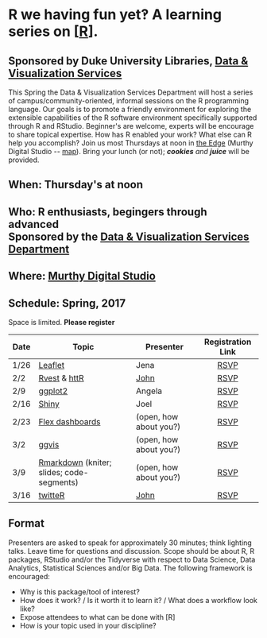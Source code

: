# R we having fun yet‽  A learning series on [[R](https://en.wikipedia.org/wiki/R_(programming_language))].
## Sponsored by Duke University Libraries, [Data & Visualization Services](http://library.duke.edu/data)
This Spring the Data & Visualization Services Department will host a series of campus/community-oriented, informal sessions on the R programming language.  Our goals is to promote a friendly environment for exploring the extensible capabilities of the R software environment specifically supported through R and RStudio.  Beginner's are welcome, experts will be encourage to share topical expertise.  How has R enabled your work?  What else can R help you accomplish?  Join us most Thursdays at noon in [the Edge](http://library.duke.edu/edge) (Murthy Digital Studio -- [map](http://library.duke.edu/edge/spaces)).  Bring your lunch (or not); <i>**cookies** and **juice**</i> will be provided.

## When:  Thursday's at noon

## Who:  R enthusiasts, begingers through advanced <br>Sponsored by the [Data & Visualization Services Department](http://library.duke.edu/data) 

## Where:  [Murthy Digital Studio](http://library.duke.edu/edge/spaces)

## Schedule: Spring, 2017
Space is limited. **Please register**

| Date  | Topic      | Presenter | Registration Link |
| ----- | ---------- | --------- |:-----------------:|
1/26 | [Leaflet](https://rstudio.github.io/leaflet/) | Jena | [RSVP](http://duke.libcal.com/event/2980715)
2/2 | [Rvest](https://blog.rstudio.org/2014/11/24/rvest-easy-web-scraping-with-r/) & [httR](https://github.com/hadley/httr/) |  [John](https://github.com/libjohn) | [RSVP](http://duke.libcal.com/event/2980717)
2/9 | [ggplot2](http://ggplot2.org/) | Angela  | [RSVP](http://duke.libcal.com/event/2980722)
2/16 | [Shiny](http://shiny.rstudio.com/) | Joel  | [RSVP](http://duke.libcal.com/event/2980726)
2/23 | [Flex dashboards](http://rmarkdown.rstudio.com/flexdashboard/) | (open, how about you?) | [RSVP](http://duke.libcal.com/event/2980741)
3/2 | [ggvis](http://ggvis.rstudio.com/) | (open, how about you?) | [RSVP](http://duke.libcal.com/event/2980747)
3/9 | [Rmarkdown](http://rmarkdown.rstudio.com/) (kniter; slides; code-segments) | (open, how about you?)  | [RSVP](http://duke.libcal.com/event/2980749)
3/16 | [twitteR](https://www.r-bloggers.com/search/Twitter/) | [John](https://github.com/libjohn)  | [RSVP](http://duke.libcal.com/event/2980750)

## Format
Presenters are asked to speak for approximately 30 minutes; think lighting talks.  Leave time for questions and discussion.  Scope should be about R, R packages, RStudio and/or the Tidyverse with respect to Data Science, Data Analytics, Statistical Sciences and/or Big Data.   The following framework is encouraged:  
* Why is this package/tool of interest?  
* How does it work?  /  Is it worth it to learn it?  / What does a workflow look like?  
* Expose attendees to what can be done with [R]  
* How is your topic used in your discipline?  

